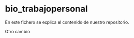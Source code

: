 # bio_trabajopersonal

En este fichero se explica el contenido de nuestro repositorio. 

Otro cambio 
